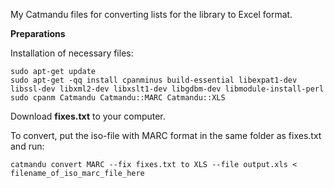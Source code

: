 My Catmandu files for converting lists for the library to Excel format.

**Preparations**

Installation of necessary files:
```
sudo apt-get update
sudo apt-get -qq install cpanminus build-essential libexpat1-dev libssl-dev libxml2-dev libxslt1-dev libgdbm-dev libmodule-install-perl
sudo cpanm Catmandu Catmandu::MARC Catmandu::XLS
```

Download **fixes.txt** to your computer.

To convert, put the iso-file with MARC format in the same folder as fixes.txt and run:
```
catmandu convert MARC --fix fixes.txt to XLS --file output.xls < filename_of_iso_marc_file_here
```
